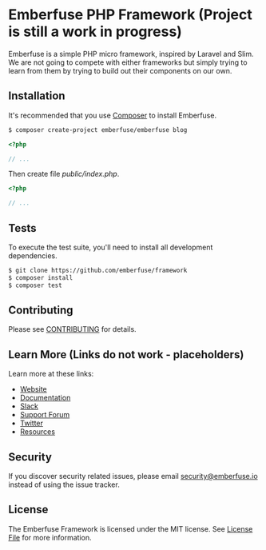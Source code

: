 # Emberfuse PHP Framework (Project is still a work in progress)
Emberfuse is a simple PHP micro framework, inspired by Laravel and Slim. We are not going to compete with either frameworks but simply trying to learn from them by trying to build out their components on our own.

## Installation

It's recommended that you use [Composer](https://getcomposer.org/) to install Emberfuse.

```bash
$ composer create-project emberfuse/emberfuse blog
```

```php
<?php

// ...
```

Then create file _public/index.php_.

```php
<?php

// ...
```

## Tests
To execute the test suite, you'll need to install all development dependencies.

```bash
$ git clone https://github.com/emberfuse/framework
$ composer install
$ composer test
```

## Contributing

Please see [CONTRIBUTING](CONTRIBUTING.md) for details.

## Learn More (Links do not work - placeholders)

Learn more at these links:

- [Website](https://www.emberfuse.io)
- [Documentation](https://www.emberfuse.io/docs)
- [Slack](https://emberfuse.slack.com)
- [Support Forum](https://discourse.emberfuse.io)
- [Twitter](https://twitter.com/emberfuse)
- [Resources](https://github.com/xssc/awesome-slim)

## Security

If you discover security related issues, please email security@emberfuse.io instead of using the issue tracker.

## License

The Emberfuse Framework is licensed under the MIT license. See [License File](LICENSE.md) for more information.
